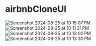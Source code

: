 # airbnbCloneUI

![Screenshot 2024-08-25 at 10 15 07 PM](https://github.com/user-attachments/assets/a37a8a96-6d0d-48b0-8fc8-d22d28e83521)
![Screenshot 2024-08-25 at 10 11 21 PM](https://github.com/user-attachments/assets/4fe146c7-5ff8-418f-bb01-77c96b986fc9)
![Screenshot 2024-08-25 at 10 13 02 PM](https://github.com/user-attachments/assets/abbf29d3-291b-4919-9481-8ee139b02eb8)
![Screenshot 2024-08-25 at 10 13 30 PM](https://github.com/user-attachments/assets/c81ecddb-5b91-4d55-bcde-b4bb8cb665f8)
